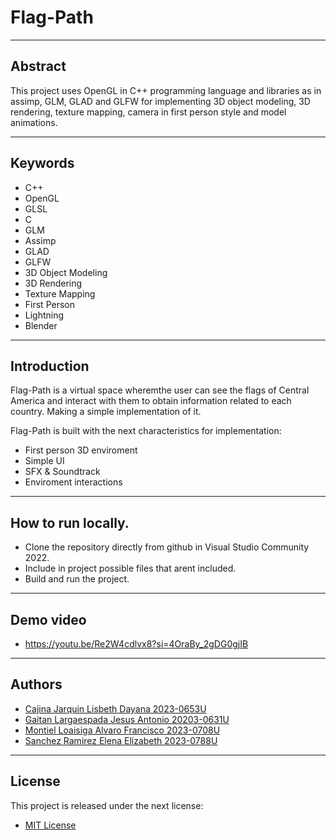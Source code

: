 # Flag-Path
---
## Abstract

This project uses OpenGL in C++ programming language and libraries as in assimp, GLM, GLAD and GLFW for implementing 3D object modeling, 3D rendering, texture mapping, camera in first person style and model animations. 

---

## Keywords

- C++
- OpenGL
- GLSL
- C
- GLM
- Assimp
- GLAD
- GLFW
- 3D Object Modeling
- 3D Rendering
- Texture Mapping
- First Person
- Lightning
- Blender

---

## Introduction

Flag-Path is a virtual space wheremthe user can see the flags of Central America and interact with them to obtain information related to each country. Making a simple implementation of it.

Flag-Path is built with the next characteristics for implementation:

- First person 3D enviroment
- Simple UI
- SFX & Soundtrack
- Enviroment interactions

---

## How to run locally.

- Clone the repository directly from github in Visual Studio Community 2022.
- Include in project possible files that arent included.
- Build and run the project.

---

## Demo video

- https://youtu.be/Re2W4cdlvx8?si=4OraBy_2gDG0gjIB

---

## Authors

- [Cajina Jarquin Lisbeth Dayana 2023-0653U](https://github.com/lisiedu)
- [Gaitan Largaespada Jesus Antonio 20203-0631U](https://github.com/Pasados-L)
- [Montiel Loaisiga Alvaro Francisco 2023-0708U](https://github.com/AlvaroFML)
- [Sanchez Ramirez Elena Elizabeth 2023-0788U](https://github.com/heleeramz)

---

## License

This project is released under the next license:

- [MIT License](https://choosealicense.com/licenses/mit/)







